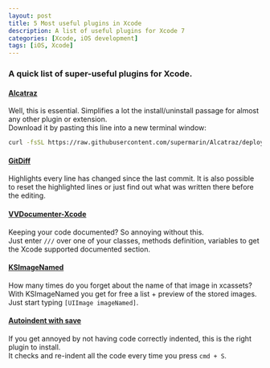 ```yaml
---
layout: post
title: 5 Most useful plugins in Xcode
description: A list of useful plugins for Xcode 7
categories: [Xcode, iOS development]
tags: [iOS, Xcode]
---
```


### A quick list of super-useful plugins for Xcode.
<!--more-->

#### [Alcatraz <i class="fa fa-github"></i>](https://github.com/alcatraz/Alcatraz)

Well, this is essential. Simplifies a lot the install/uninstall passage for almost any other plugin or extension.  
Download it by pasting this line into a new terminal window:

```bash
curl -fsSL https://raw.githubusercontent.com/supermarin/Alcatraz/deploy/Scripts/install.sh | sh
```

#### [GitDiff <i class="fa fa-github"></i>](https://github.com/johnno1962/GitDiff)

Highlights every line has changed since the last commit. It is also possible to reset the highlighted lines or just find out what was written there before the editing.

#### [VVDocumenter-Xcode <i class="fa fa-github"></i>](https://github.com/onevcat/VVDocumenter-Xcode)

Keeping your code documented? So annoying without this.  
Just enter `///` over one of your classes, methods definition, variables to get the Xcode supported documented section.

#### [KSImageNamed <i class="fa fa-github"></i>](https://github.com/ksuther/KSImageNamed-Xcode)

How many times do you forget about the name of that image in xcassets?  
With KSImageNamed you get for free a list + preview of the stored images. Just start typing `[UIImage imageNamed]`.

#### [Autoindent with save <i class="fa fa-github"></i>](https://github.com/ThilinaHewagama/AutoIndentWithSave)

If you get annoyed by not having code correctly indented, this is the right plugin to install.  
It checks and re-indent all the code every time you press `cmd + S`.
